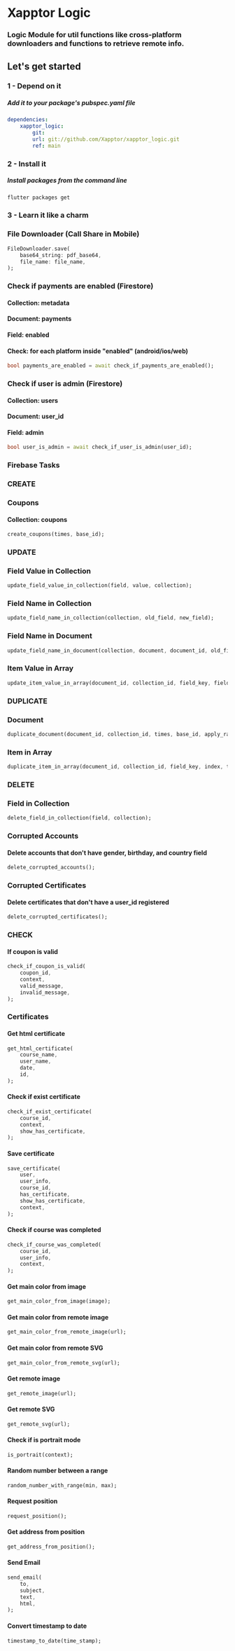 # **Xapptor Logic**
### Logic Module for util functions like cross-platform downloaders and functions to retrieve remote info.

## **Let's get started**

### **1 - Depend on it**
##### Add it to your package's pubspec.yaml file
```yml
dependencies:
    xapptor_logic: 
        git: 
        url: git://github.com/Xapptor/xapptor_logic.git 
        ref: main
```

### **2 - Install it**
##### Install packages from the command line
```sh
flutter packages get
```

### **3 - Learn it like a charm**

### **File Downloader (Call Share in Mobile)**
```dart
FileDownloader.save(
    base64_string: pdf_base64,
    file_name: file_name,
);
```

### **Check if payments are enabled (Firestore)**
#### **Collection:** metadata
#### **Document:** payments
#### **Field:** enabled
#### **Check:** for each platform inside "enabled" (android/ios/web)
```dart
bool payments_are_enabled = await check_if_payments_are_enabled();
```

### **Check if user is admin (Firestore)**
#### **Collection:** users
#### **Document:** user_id
#### **Field:** admin
```dart
bool user_is_admin = await check_if_user_is_admin(user_id);
```

### **Firebase Tasks**

### **CREATE**

### **Coupons**
#### **Collection:** coupons
```dart
create_coupons(times, base_id);
```

### **UPDATE**

### **Field Value in Collection**
```dart
update_field_value_in_collection(field, value, collection);
```

### **Field Name in Collection**
```dart
update_field_name_in_collection(collection, old_field, new_field);
```

### **Field Name in Document**
```dart
update_field_name_in_document(collection, document, document_id, old_field, new_field);
```

### **Item Value in Array**
```dart
update_item_value_in_array(document_id, collection_id, field_key, field_value, index);
```

### **DUPLICATE**

### **Document**
```dart
duplicate_document(document_id, collection_id, times, base_id, apply_random_number);
```

### **Item in Array**
```dart
duplicate_item_in_array(document_id, collection_id, field_key, index, times, callback);
```

### **DELETE**

### **Field in Collection**
```dart
delete_field_in_collection(field, collection);
```

### **Corrupted Accounts**
#### Delete accounts that don't have gender, birthday, and country field
```dart
delete_corrupted_accounts();
```

### **Corrupted Certificates**
#### Delete certificates that don't have a user_id registered
```dart
delete_corrupted_certificates();
```

### **CHECK**

#### **If coupon is valid**
```dart
check_if_coupon_is_valid(
    coupon_id,
    context,
    valid_message,
    invalid_message,
);
```

### **Certificates**

#### **Get html certificate**
```dart
get_html_certificate(
    course_name,
    user_name,
    date,
    id,
);
```

#### **Check if exist certificate**
```dart
check_if_exist_certificate(
    course_id,
    context,
    show_has_certificate,
);
```

#### **Save certificate**
```dart
save_certificate(
    user,
    user_info,
    course_id,
    has_certificate,
    show_has_certificate,
    context,
);
```

#### **Check if course was completed**
```dart
check_if_course_was_completed(
    course_id,
    user_info,
    context,
);
```

#### **Get main color from image**
```dart
get_main_color_from_image(image);
```

#### **Get main color from remote image**
```dart
get_main_color_from_remote_image(url);
```

#### **Get main color from remote SVG**
```dart
get_main_color_from_remote_svg(url);
```

#### **Get remote image**
```dart
get_remote_image(url);
```

#### **Get remote SVG**
```dart
get_remote_svg(url);
```

#### **Check if is portrait mode**
```dart
is_portrait(context);
```

#### **Random number between a range**
```dart
random_number_with_range(min, max);
```

#### **Request position**
```dart
request_position();
```

#### **Get address from position**
```dart
get_address_from_position();
```

#### **Send Email**
```dart
send_email(
    to,
    subject,
    text,
    html,
);
```

#### **Convert timestamp to date**
```dart
timestamp_to_date(time_stamp);
```